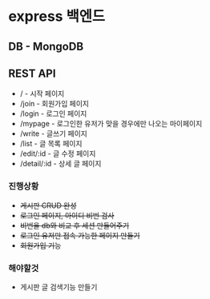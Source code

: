 # express 백엔드

## DB - MongoDB

## REST API

-   / - 시작 페이지
-   /join - 회원가입 페이지
-   /login - 로그인 페이지
-   /mypage - 로그인한 유저가 맞을 경우에만 나오는 마이페이지
-   /write - 글쓰기 페이지
-   /list - 글 목록 페이지
-   /edit/:id - 글 수정 페이지
-   /detail/:id - 상세 글 페이지

### 진행상황

-   ~~게시판 CRUD 완성~~
-   ~~로그인 페이지, 아이디 비번 검사~~
-   ~~비번을 db와 비교 후 세션 만들어주기~~
-   ~~로그인 유저만 접속 가능한 페이지 만들기~~
-   ~~회원가입 기능~~   

### 해야할것

-   게시판 글 검색기능 만들기
